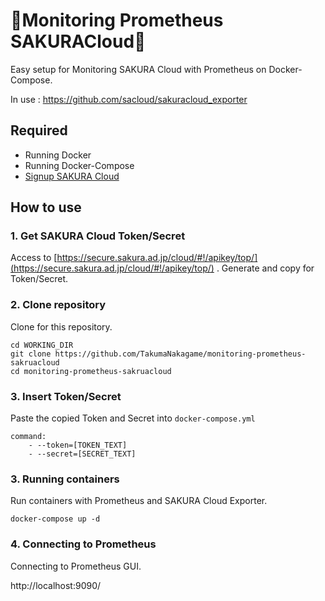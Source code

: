 # 🌸Monitoring Prometheus SAKURACloud🌸
Easy setup for Monitoring SAKURA Cloud with Prometheus on Docker-Compose.

In use : https://github.com/sacloud/sakuracloud_exporter

## Required
- Running Docker
- Running Docker-Compose
- [Signup SAKURA Cloud](https://cloud.sakura.ad.jp/)

## How to use
### 1. Get SAKURA Cloud Token/Secret
Access to [https://secure.sakura.ad.jp/cloud/#!/apikey/top/](https://secure.sakura.ad.jp/cloud/#!/apikey/top/) .
Generate and copy for Token/Secret.

### 2. Clone repository
Clone for this repository.
```
cd WORKING_DIR
git clone https://github.com/TakumaNakagame/monitoring-prometheus-sakruacloud
cd monitoring-prometheus-sakruacloud
```

### 3. Insert Token/Secret
Paste the copied Token and Secret into `docker-compose.yml`

```
command: 
    - --token=[TOKEN_TEXT]
    - --secret=[SECRET_TEXT]
```

### 3. Running containers
Run containers with Prometheus and SAKURA Cloud Exporter.

```
docker-compose up -d
```

### 4. Connecting to Prometheus
Connecting to Prometheus GUI.

http://localhost:9090/